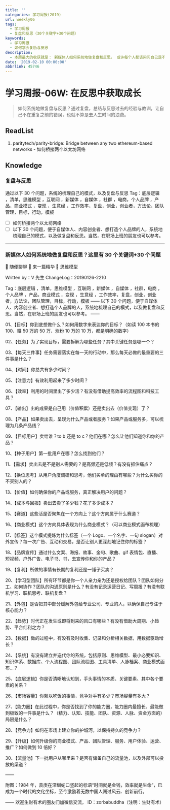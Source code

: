 ```yaml
---
title: ''
categories: 学习周报(2019)
url: weekly06
tags:
  - 学习周报
  - 复盘和反思（30个关键字+30个问题）
keywords:
  - 学习周报
  - 如何学会复肋与反思
description:
  - 本周最大的收获就是： 新媒体人如何系统地做复盘和反思。 或许每个人都该问问自己是不是在不断的重复之前的错误，没有去复盘总结过去的想经验与教训，那就是对自己人生时间的浪费。 HackDApp愿与你分享！
date: '2019-02-10 00:00:00'
abbrlink: 45746
---
```


# 学习周报-06W: 在反思中获取成长

> 如何系统地做复盘与反思？通过复盘，总结与反思过去的经验与教训，让自己不在重复之前的错误，也就不算是去人生时间的浪费。

## ReadList

1. paritytech/parity-bridge: Bridge between any two ethereum-based networks - 如何桥接两个以太坊网络

## Knowledge

### 复盘与反思

通过以下 30 个问题，系统的梳理自己的模式，以及复盘与反思
Tag：底层逻辑 ​，清单，思维模型 ​，互联网 ​，新媒体 ​，自媒体 ​，社群 ​，电商 ​，个人品牌 ​，产品，商业模式 ​，变现 ​，生意经 ​，工作效率 ​，复盘，创业，创业者，方法论，团队管理，目标，行动，模板

- [ ]
  如何桥接两个以太坊网络
- [ ] 以下 30 个问题，便于自媒体人、内容创业者、想打造个人品牌的人，系统地梳理自己的模式，以及做复盘和反思。当然，在职场上班的朋友也可以参考。

---

### 新媒体人如何系统地做复盘和反思？这里有 30 个关键词+30 个问题

 随便聊聊  来一篇精华  思维模型

Written by：V 先生
ChangeLog：20190126-2210

Tag：底层逻辑 ​，清单，思维模型 ​，互联网 ​，新媒体 ​，自媒体 ​，社群 ​，电商 ​，个人品牌 ​，产品，商业模式 ​，变现 ​，生意经 ​，工作效率 ​，复盘，创业，创业者，方法论，团队管理，目标，行动，模板
——
以下 30 个问题，便于自媒体人、内容创业者、想打造个人品牌的人，系统地梳理自己的模式，以及做复盘和反思。当然，在职场上班的朋友也可以参考。
——

01、【目标】你到底想做什么？如何用数字来表达你的目标？（如读 100 本书的 100、赚 50 万的 50 万、涨粉 10 万的 10 万，都是明确的数字）

02、【任务】为了实现目标，需要拆解为哪些任务？其中关键任务是哪一个？

03、【每天三件事】任务需要落实在每一天的行动中，那么每天必做的最重要的三件事是什么？

04、【时间】你总共有多少时间？

05、【注意力】有效利用起来了多少时间？

06、【效率】利用的时间里出了多少活？有没有借助提高效率的流程图和科技工具？

07、【输出】出的成果是自己用（价值积累）还是卖出去（价值变现）了？

08、【产品】如果卖出去，呈现为什么产品或者服务？如果产品或服务多，可以梳理为几条产品线？

09、【目标用户】卖给谁？to b 还是 to c？他们在哪？怎么让他们知道你和你的产品？

10、【种子用户】第一批用户在哪？怎么找到他们？

11、【需求】卖出去是不是别人需要的？是高频还是低频？有没有抓住痛点？

12、【换位思考】从用户角度调研和思考，他们买单的理由有哪些？为什么买你的不买别人的？

13、【价值】如何确保你的产品或服务，真正解决用户的问题？

14、【成本与回报】卖出去卖了多少钱？花了多少成本？

15、【赛道】这些活是否聚焦在一个方向上？这个方向属于什么赛道？

16、【商业模式】这个方向具体表现为什么商业模式？（可以商业模式画布梳理）

17、【标签】这个模式提炼为什么标签（一个 Logo、一个名字、一句 slogan）对外宣传？每一次广告、互动和交易，是否让别人更深刻地记住你的标签？

18、【品牌宣传】通过什么文案、海报、故事、金句、歌曲、gif 表情包、直播、短视频、户外广告、电子书、书，去宣传你和你的产品？

19、【复利】所做的事情有长期的复利还是一锤子买卖？

20、【学习型团队】所有环节都是你一个人亲力亲为还是授权给团队？团队如何分工、如何协作？团队的沟通原则是什么？有没有记录运营日记、写周报？有没有联机学习、联机思考、联机复盘？

21、【外包】是否把其中部分缓解外包给专业公司、专业的人，以确保自己专注于核心能力？

22、【趋势】时代正在发生或即将到来的风口有哪些？有没有借助大周期、小趋势、平台红利之力？

23、【数据】做的过程中，有没有及时收集、记录和分析相关数据，用数据驱动增长？

24、【系统】有没有建立并迭代你的系统，包括原则、思维模型、最小必要知识、知识体系、数据库、个人流程图、团队流程图、工具清单、人脉档案、商业模式画布...？

25、【底层逻辑】你是否清晰地认知到，手头事情的本质、关键要素、其中各个要素的关系？

26、【市场容量】你赖以吃饭的事情，竞争对手有多少？市场容量有多大？

27、【能力圈】在此过程中，你是否找到了你的能力圈，能力圈内最擅长、最能做到极致的一件事是什么？（精力、认知、技能、团队、资源、人脉、资金方面的）局限是什么？

28、【竞争力】如何在市场上建立你的护城河，以保持持久的竞争力？

29、【升级】如何升级你的商业模式、产品、团队管理、服务、用户体验、运营、推广？如何做到 10 倍好？

30、【流量池】下一批用户从哪里来？是否有储备自己的流量池，以及外部可以投放的渠道？

——

附图：1984 年，袁庚在深圳蛇口竖起的标语“时间就是金钱，效率就是生命”，已成为一个时代的文化坐标，至今激励着无数中国人闯过风云、创新前行。

——
欢迎生财有术的圈友们加微信交流，
ID：zorbabuddha（注明：生财有术）
